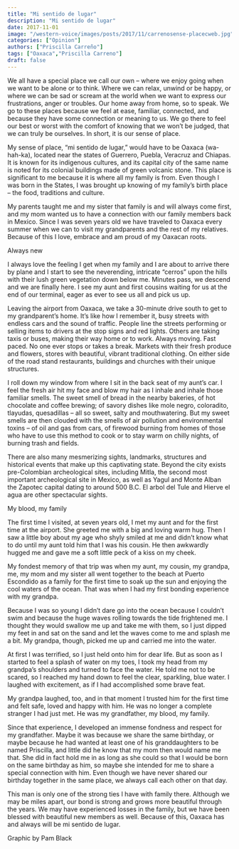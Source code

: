 ```yaml
---
title: "Mi sentido de lugar"
description: "Mi sentido de lugar"
date: 2017-11-01
image: "/western-voice/images/posts/2017/11/carrenosense-placecweb.jpg"
categories: ["Opinion"]
authors: ["Priscilla Carreño"]
tags: ["Oaxaca","Priscilla Carreno"]
draft: false
---
```

We all have a special place we call our own – where we enjoy going when we want to be alone or to think. Where we can relax, unwind or be happy, or where we can be sad or scream at the world when we want to express our frustrations, anger or troubles. Our home away from home, so to speak. We go to these places because we feel at ease, familiar, connected, and because they have some connection or meaning to us. We go there to feel our best or worst with the comfort of knowing that we won’t be judged, that we can truly be ourselves. In short, it is our sense of place.

My sense of place, “mi sentido de lugar,” would have to be Oaxaca (wa-hah-ka), located near the states of Guerrero, Puebla, Veracruz and Chiapas. It is known for its indigenous cultures, and its capital city of the same name is noted for its colonial buildings made of green volcanic stone. This place is significant to me because it is where all my family is from. Even though I was born in the States, I was brought up knowing of my family’s birth place – the food, traditions and culture.

My parents taught me and my sister that family is and will always come first, and my mom wanted us to have a connection with our family members back in Mexico. Since I was seven years old we have traveled to Oaxaca every summer when we can to visit my grandparents and the rest of my relatives. Because of this I love, embrace and am proud of my Oaxacan roots.

Always new

I always love the feeling I get when my family and I are about to arrive there by plane and I start to see the neverending, intricate “cerros” upon the hills with their lush green vegetation down below me. Minutes pass, we descend and we are finally here. I see my aunt and first cousins waiting for us at the end of our terminal, eager as ever to see us all and pick us up.

Leaving the airport from Oaxaca, we take a 30-minute drive south to get to my grandparent’s home. It’s like how I remember it, busy streets with endless cars and the sound of traffic. People line the streets performing or selling items to drivers at the stop signs and red lights. Others are taking taxis or buses, making their way home or to work. Always moving. Fast paced. No one ever stops or takes a break. Markets with their fresh produce and flowers, stores with beautiful, vibrant traditional clothing. On either side of the road stand restaurants, buildings and churches with their unique structures.

I roll down my window from where I sit in the back seat of my aunt’s car. I feel the fresh air hit my face and blow my hair as I inhale and inhale those familiar smells. The sweet smell of bread in the nearby bakeries, of hot chocolate and coffee brewing; of savory dishes like mole negro, coloradito, tlayudas, quesadillas – all so sweet, salty and mouthwatering. But my sweet smells are then clouded with the smells of air pollution and environmental toxins – of oil and gas from cars, of firewood burning from homes of those who have to use this method to cook or to stay warm on chilly nights, of burning trash and fields.

There are also many mesmerizing sights, landmarks, structures and historical events that make up this captivating state. Beyond the city exists pre-Colombian archeological sites, including Mitla, the second most important archeological site in Mexico, as well as Yagul and Monte Alban the Zapotec capital dating to around 500 B.C. El arbol del Tule and Hierve el agua are other spectacular sights.

My blood, my family

The first time I visited, at seven years old, I met my aunt and for the first time at the airport. She greeted me with a big and loving warm hug. Then I saw a little boy about my age who shyly smiled at me and didn’t know what to do until my aunt told him that I was his cousin. He then awkwardly hugged me and gave me a soft little peck of a kiss on my cheek.

My fondest memory of that trip was when my aunt, my cousin, my grandpa, me, my mom and my sister all went together to the beach at Puerto Escondido as a family for the first time to soak up the sun and enjoying the cool waters of the ocean. That was when I had my first bonding experience with my grandpa.

Because I was so young I didn’t dare go into the ocean because I couldn’t swim and because the huge waves rolling towards the tide frightened me. I thought they would swallow me up and take me with them, so I just dipped my feet in and sat on the sand and let the waves come to me and splash me a bit. My grandpa, though, picked me up and carried me into the water.

At first I was terrified, so I just held onto him for dear life. But as soon as I started to feel a splash of water on my toes, I took my head from my grandpa’s shoulders and turned to face the water. He told me not to be scared, so I reached my hand down to feel the clear, sparkling, blue water. I laughed with excitement, as if I had accomplished some brave feat.

My grandpa laughed, too, and in that moment I trusted him for the first time and felt safe, loved and happy with him. He was no longer a complete stranger I had just met. He was my grandfather, my blood, my family.

Since that experience, I developed an immense fondness and respect for my grandfather. Maybe it was because we share the same birthday, or maybe because he had wanted at least one of his granddaughters to be named Priscilla, and little did he know that my mom then would name me that. She did in fact hold me in as long as she could so that I would be born on the same birthday as him, so maybe she intended for me to share a special connection with him. Even though we have never shared our birthday together in the same place, we always call each other on that day.

This man is only one of the strong ties I have with family there. Although we may be miles apart, our bond is strong and grows more beautiful through the years. We may have experienced losses in the family, but we have been blessed with beautiful new members as well. Because of this, Oaxaca has and always will be mi sentido de lugar.

Graphic by Pam Black